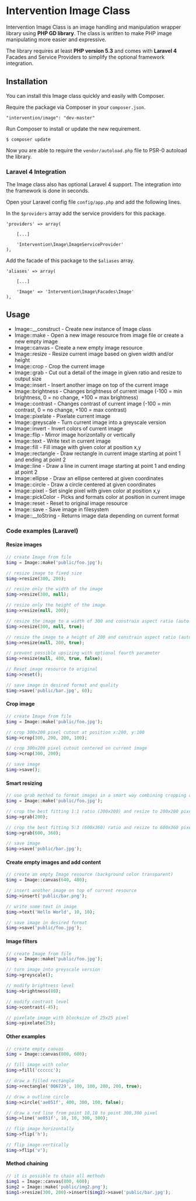 # Intervention Image Class

Intervention Image Class is an image handling and manipulation wrapper library using **PHP GD library**. The class is written to make PHP image manipulating more easier and expressive.

The library requires at least **PHP version 5.3** and comes with **Laravel 4** Facades and Service Providers to simplify the optional framework integration.

## Installation

You can install this Image class quickly and easily with Composer.

Require the package via Composer in your `composer.json`.

    "intervention/image": "dev-master"

Run Composer to install or update the new requirement.

    $ composer update

Now you are able to require the `vendor/autoload.php` file to PSR-0 autoload the library.

### Laravel 4 Integration

The Image class also has optional Laravel 4 support. The integration into the framework is done in seconds.

Open your Laravel config file `config/app.php` and add the following lines.

In the `$providers` array add the service providers for this package.
    
    'providers' => array(
        
        [...]

        'Intervention\Image\ImageServiceProvider'
    ),
    

Add the facade of this package to the `$aliases` array.

    'aliases' => array(
        
        [...]

        'Image' => 'Intervention\Image\Facades\Image'
    ),

## Usage

* Image::__construct - Create new instance of Image class
* Image::make - Open a new image resource from image file or create a new empty image
* Image::canvas - Create a new empty image resource
* Image::resize - Resize current image based on given width and/or height
* Image::crop - Crop the current image
* Image::grab - Cut out a detail of the image in given ratio and resize to output size
* Image::insert - Insert another image on top of the current image
* Image::brightness - Changes brightness of current image (-100 = min brightness, 0 = no change, +100 = max brightness)
* Image::contrast - Changes contrast of current image (-100 = min contrast, 0 = no change, +100 = max contrast)
* Image::pixelate - Pixelate current image
* Image::greyscale - Turn current image into a greyscale version
* Image::invert - Invert colors of current image
* Image::flip - Mirror image horizontally or vertically
* Image::text - Write text in current image
* Image::fill - Fill image with given color at position x,y
* Image::rectangle - Draw rectangle in current image starting at point 1 and ending at point 2
* Image::line - Draw a line in current image starting at point 1 and ending at point 2
* Image::ellipse - Draw an ellipse centered at given coordinates
* Image::circle - Draw a circle centered at given coordinates
* Image::pixel - Set single pixel with given color at position x,y
* Image::pickColor - Picks and formats color at position in current image
* Image::reset - Reset to original image resource
* Image::save - Save image in filesystem
* Image::__toString - Returns image data depending on current format

### Code examples (Laravel)

#### Resize images

```php
// create Image from file
$img = Image::make('public/foo.jpg');

// resize image to fixed size
$img->resize(300, 200);

// resize only the width of the image
$img->resize(300, null);

// resize only the height of the image
$img->resize(null, 200);

// resize the image to a width of 300 and constrain aspect ratio (auto height)
$img->resize(300, null, true);

// resize the image to a height of 200 and constrain aspect ratio (auto width)
$img->resize(null, 200, true);

// prevent possible upsizing with optional fourth parameter
$img->resize(null, 400, true, false);

// Reset image resource to original
$img->reset();

// save image in desired format and quality
$img->save('public/bar.jpg', 60);
```

#### Crop image

```php
// create Image from file
$img = Image::make('public/foo.jpg');

// crop 300x200 pixel cutout at position x:200, y:100
$img->crop(300, 200, 200, 100);

// crop 300x200 pixel cutout centered on current image
$img->crop(300, 200);

// save image
$img->save();
```

#### Smart resizing

```php
// use grab method to format images in a smart way combining cropping and resizing
$img = Image::make('public/foo.jpg');

// crop the best fitting 1:1 ratio (200x200) and resize to 200x200 pixel
$img->grab(200);

// crop the best fitting 5:3 (600x360) ratio and resize to 600x360 pixel
$img->grab(600, 360);

// save image
$img->save('public/bar.jpg');
```

#### Create empty images and add content

```php
// create an empty Image resource (background color transparent)
$img = Image::canvas(640, 480);

// insert another image on top of current resource
$img->insert('public/bar.png');

// write some text in image
$img->text('Hello World', 10, 10);

// save image in desired format
$img->save('public/foo.jpg');
```

#### Image filters

```php
// create Image from file
$img = Image::make('public/foo.jpg');

// turn image into greyscale version
$img->greyscale();

// modify brightness level
$img->brightness(80);

// modify contrast level
$img->contrast(-45);

// pixelate image with blocksize of 25x25 pixel
$img->pixelate(25);
```

#### Other examples

```php
// create empty canvas
$img = Image::canvas(800, 600);

// fill image with color
$img->fill('cccccc');

// draw a filled rectangle
$img->rectangle('006729', 100, 100, 200, 200, true);

// draw a outline circle
$img->circle('ae051f', 400, 300, 100, false);

// draw a red line from point 10,10 to point 300,300 pixel
$img->line('ae051f', 10, 10, 300, 300);

// flip image horizontally
$img->flip('h');

// flip image vertically
$img->flip('v');
```

#### Method chaining

```php
// it is possible to chain all methods
$img1 = Image::canvas(800, 600);
$img2 = Image::make('public/img2.png');
$img1->resize(300, 200)->insert($img2)->save('public/bar.jpg');
```


